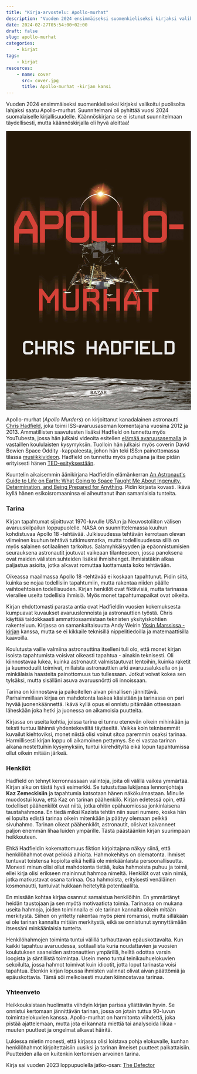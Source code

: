 ```yaml
---
title: "Kirja-arvostelu: Apollo-murhat"
description: "Vuoden 2024 ensimmäiseksi suomenkieliseksi kirjaksi valikoitui puolisolta lahjaksi saatu Apollo-murhat."
date: 2024-02-27T05:54:00+02:00
draft: false
slug: apollo-murhat
categories:
    - kirjat
tags:
    - kirjat
resources:
    - name: cover
      src: cover.jpg
      title: Apollo-murhat -kirjan kansi
---
```


Vuoden 2024 ensimmäiseksi suomenkieliseksi kirjaksi valikoitui puolisolta lahjaksi saatu Apollo-murhat. Suunnitelmani oli pyhittää vuosi 2024 suomalaiselle kirjallisuudelle. Käännöskirjana se ei istunut suunnitelmaan täydellisesti, mutta käännöskirjalla oli hyvä aloittaa!

<!--more-->

![Apollo-murhat -kirjan kansi](cover.jpg)

Apollo-murhat (*Apollo Murders*) on kirjoittanut kanadalainen astronautti [Chris Hadfield](https://en.wikipedia.org/wiki/Chris_Hadfield), joka toimi ISS-avaruusaseman komentajana vuosina 2012 ja 2013. Ammatillisten saavutusten lisäksi Hadfield on tunnettu myös YouTubesta, jossa hän julkaisi videoita esitellen [elämää avaruusasemalla](https://www.youtube.com/watch?v=UyFYgeE32f0) ja vastaillen koululaisten kysymyksiin. Tuolloin hän julkaisi myös coverin David Bowien Space Oddity -kappaleesta, johon hän teki ISS:n painottomassa tilassa [musiikkivideon](https://www.youtube.com/watch?v=KaOC9danxNo). Hadfield on tunnettu myös puhujana ja itse pidän erityisesti hänen [TED-esityksestään](https://www.youtube.com/watch?v=Zo62S0ulqhA).

Kuuntelin aikaisemmin äänikirjana Hadfieldin elämänkerran [An Astronaut's Guide to Life on Earth: What Going to Space Taught Me About Ingenuity, Determination, and Being Prepared for Anything](https://www.hachettebookgroup.com/titles/chris-hadfield/an-astronauts-guide-to-life-on-earth/9780316253017/). Pidin kirjasta kovasti. Ikävä kyllä hänen esikoisromaaninsa ei aiheuttanut ihan samanlaisia tunteita.

### Tarina

Kirjan tapahtumat sijoittuvat 1970-luvulle USA:n ja Neuvostoliiton välisen avaruuskilpailun loppupuolelle. NASA on suunnittelemassa kuuhun kohdistuvaa Apollo 18 -tehtävää. Julkisuudessa tehtävän kerrotaan olevan viimeinen kuuhun tehtävä tutkimusmatka, mutta todellisuudessa sillä on myös salainen sotilaalinen tarkoitus. Salamyhkäisyyden ja epäonnistumisien seurauksena astronautit joutuvat vaikeaan tilanteeseen, jossa panoksena ovat maiden välisten suhteiden lisäksi ihmishenget. Ihmisistäkin alkaa paljastua asioita, jotka alkavat romuttaa luottamusta koko tehtävään.

Oikeassa maailmassa Apollo 18 -tehtävää ei koskaan tapahtunut. Pidin siitä, kuinka se nojaa todellisiin tapahtumiin, mutta rakentaa niiden päälle vaihtoehtoisen todellisuuden. Kirjan henkilöt ovat fiktiivisiä, mutta tarinassa vierailee useita todellisia ihmisiä. Myös monet tapahtumapaikat ovat oikeita.

Kirjan ehdottomasti parasta antia ovat Hadfieldin vuosien kokemuksesta kumpuavat kuvaukset avaruuslennoista ja astronauttien työstä. Chris käyttää taidokkaasti ammattiosaamistaan teknisten yksityiskohtien rakenteluun. Kirjassa on samankaltaisuutta Andy Weirin [Yksin Marssissa -kirjan](https://fi.wikipedia.org/wiki/Yksin_Marsissa) kanssa, mutta se ei kikkaile teknisillä nippelitiedoilla ja matemaattisilla kaavoilla.

Koulutusta vaille valmiina astronauttina itselleni tuli olo, että monet kirjan isoista tapahtumista voisivat oikeasti tapahtua - ainakin teknisesti. Oli kiinnostavaa lukea, kuinka astronautit valmistautuvat lentoihin, kuinka raketit ja kuumoduulit toimivat, millaista astronauttien arki avaruusaluksella on ja minkälaisia haasteita painottomuus tuo tullessaan. Jotkut voivat kokea sen tylsäksi, mutta sisälläni asuva avaruusnörtti oli innoissaan.

Tarina on kiinnostava ja paikoitellen aivan piinallisen jännittävä. Parhaimmillaan kirjaa on mahdotonta laskea käsistään ja tarinassa on pari hyvää juonenkäännettä. Ikävä kyllä opus ei onnistu pitämään otteessaan läheskään joka hetki ja juonessa on aikamoisia puutteita.

Kirjassa on useita kohtia, joissa tarina ei tunnu etenevän oikein mihinkään ja teksti tuntuu lähinnä yhdentekevältä täytteeltä. Vaikka koin teknisemmät kuvailut kiehtoviksi, monet niistä olisi voinut sitoa paremmin osaksi tarinaa. Harmillisesti kirjan loppu oli aikamoinen pettymys. Se ei vastaa tarinan aikana nostettuihin kysymyksiin, tuntui kiirehdityltä eikä lopun tapahtumissa ollut oikein mitään järkeä.

### Henkilöt

Hadfield on tehnyt kerronnassaan valintoja, joita oli välillä vaikea ymmärtää. Kirjan alku on tästä hyvä esimerkki. Se tutustuttaa lukijansa lennonjohtaja **Kaz Zemeckisiin** ja tapahtumia katsotaan hänen näkökulmastaan. Minulle muodostui kuva, että Kaz on tarinan päähenkilö. Kirjan edetessä opin, että todelliset päähenkilöt ovat niitä, jotka ohitin epähuomiossa jonkinlaisena taustahahmona. En tiedä miksi Kazista tehtiin niin suuri numero, koska hän ei lopulta edistä tarinaa oikein mitenkään ja päätyy olemaan pelkkä sivuhahmo. Tarinan oikeat päähenkilöt, astronautit, olisivat kaivanneet paljon enemmän lihaa luiden ympärille. Tästä päästäänkin kirjan suurimpaan heikkouteen.

Ehkä Hadfieldin kokemattomuus fiktion kirjoittajana näkyy siinä, että henkilöhahmot ovat pelkkiä aihioita. Hahmokehitys on olematonta. Ihmiset tuntuvat toistensa kopiolta eikä heillä ole minkäänlaista persoonallisuutta. Monesti minun olisi ollut mahdotonta tietää, kuka hahmoista puhuu ja toimii, ellei kirja olisi erikseen maininnut hahmoa nimeltä. Henkilöt ovat vain nimiä, jotka matkustavat osana tarinaa. Osa hahmoista, erityisesti venäläinen kosmonautti, tuntuivat hukkaan heitetyltä potentiaalilta.

En missään kohtaa kirjaa osannut samaistua henkilöihin. En ymmärtänyt heidän taustojaan ja sen myötä motivaatiota toimia. Tarinassa on mukana useita hahmoja, joiden toiminnalla ei ole tarinan kannalta oikein mitään merkitystä. Siihen on yritetty rakentaa myös pieni romanssi, mutta silläkään ei ole tarinan kannalta mitään merkitystä, eikä se onnistunut synnyttämään itsessäni minkäänlaisia tunteita.

Henkilöhahmojen toiminta tuntui välillä turhauttavan epäuskottavalta. Kun kaikki tapahtuu avaruudessa, sotilaallista kuria noudattavien ja vuosien koulutuksen saaneiden astronauttien ympärillä, heiltä odottaa varsin loogista ja säntillistä toimintaa. Usein meno tuntui teinikauhuelokuvien sekoilulta, jossa hahmot toimivat kuin idiootit, jotta loput tarinasta voisi tapahtua. Etenkin kirjan lopussa ihmisten valinnat olivat aivan päättömiä ja epäuskottavia. Tämä söi melkoisesti muuten kiinnostavaa tarinaa.

### Yhteenveto

Heikkouksistaan huolimatta viihdyin kirjan parissa yllättävän hyvin. Se onnistui kertomaan jännittävän tarinan, jossa on jotain tuttua 90-luvun toimintaelokuvien kanssa. Apollo-murhat on harmitonta viihdettä, joka pistää ajattelemaan, mutta jota ei kannata miettiä tai analysoida liikaa - muuten puutteet ja ongelmat alkavat häiritä.

Lukiessa mietin monesti, että kirjassa olisi loistava pohja elokuvalle, kunhan henkilöhahmot kirjoitettaisiin uusiksi ja tarinan ilmeiset puutteet paikattaisiin. Puutteiden alla on kuitenkin kertomisen arvoinen tarina.

Kirja sai vuoden 2023 loppupuolella jatko-osan: [The Defector](https://www.hachettebookgroup.com/titles/chris-hadfield/the-defector/9781668632529/)